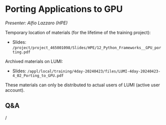 # Porting Applications to GPU

*Presenter: Alfio Lazzaro (HPE)*

<!--
Course materials will be provided during and after the course.
-->

Temporary location of materials (for the lifetime of the training project):

-   Slides: `/project/project_465001098/Slides/HPE/12_Python_Frameworks__GPU_porting.pdf`

Archived materials on LUMI:

-   Slides: `/appl/local/training/4day-20240423/files/LUMI-4day-20240423-4_02_Porting_to_GPU.pdf`

<!--
-   Recording: `/appl/local/training/4day-20240423/recordings/4_02_Porting_to_GPU.mp4`
-->

These materials can only be distributed to actual users of LUMI (active user account).


## Q&A

/
